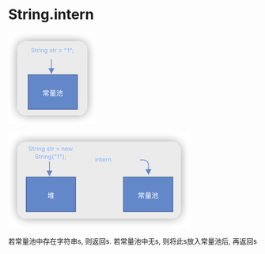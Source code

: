 # String.intern

![](img/29a7181d.png)

![](img/319990bc.png)

若常量池中存在字符串s, 则返回s. 若常量池中无s, 则将此s放入常量池后, 再返回s